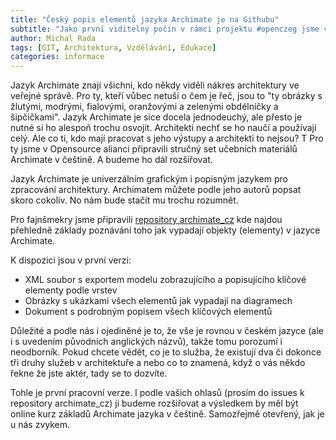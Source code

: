 ```yaml
---
title: "Český popis elementů jazyka Archimate je na Githubu"
subtitle: "Jako první viditelný počin v rámci projektu #openczeg jsme vydali první preverzi českého popisu jazyka Archimate."
author: Michal Rada
tags: [GIT, Architektura, Vzdělávání, Edukace]
categories: informace
---
```

Jazyk Archimate znají všichni, kdo někdy viděli nákres architektury ve veřejné správě. Pro ty, kteří vůbec netuší o čem je řeč, jsou to "ty obrázky s žlutými, modrými, fialovými, oranžovými a zelenými obdélníčky a šipčičkami". Jazyk Archimate je sice docela jednodeuchý, ale přesto je nutné si ho alespoň trochu osvojit. Architekti nechť se ho naučí a používají celý. Ale co ti, kdo mají pracovat s jeho výstupy a architekti to nejsou? T
Pro ty jsme v Opensource alianci připravili stručný set učebních materiálů Archimate v češtině. A budeme ho dál rozšiřovat.

Jazyk Archimate je univerzálním grafickým i popisným jazykem pro zpracování architektury. Archimatem můžete podle jeho autorů popsat skoro cokoliv. No nám bude stačit mu trochu rozumnět.

Pro fajnšmekry jsme připravili [repository archimate_cz](https://github.com/openczeg/archimate_cz) kde najdou přehledně základy poznávání toho jak vypadají objekty (elementy) v jazyce Archimate.

K dispozici jsou v první verzi:

* XML soubor s exportem modelu zobrazujícího a popisujícího klíčové elementy podle vrstev
* Obrázky s ukázkami všech elementů jak vypadají na diagramech
* Dokument s podrobným popisem všech klíčových elementů

Důležité a podle nás i ojediněné je to, že vše je rovnou v českém jazyce (ale i s uvedením původních anglických názvů), takže tomu porozumí i neodborník. Pokud chcete vědět, co je to služba, že existují dva či dokonce tři druhy služeb v architektuře a nebo co to znamená, když o vás někdo řekne že jste aktér, tady se to dozvíte.

Tohle je první pracovní verze. I podle vašich ohlasů (prosím do issues k repository archimate_cz) ji budeme rozšiřovat a výsledkem by měl být online kurz základů Archimate jazyka v češtině. Samozřejmě otevřený, jak je u nás zvykem.

